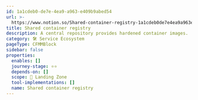 ```yaml
---
id: 1a1cdeb0-de7e-4ea9-a963-e409b9abed54
url: >-
  https://www.notion.so/Shared-container-registry-1a1cdeb0de7e4ea9a963e409b9abed54
title: Shared container registry
description: A central repository provides hardened container images.
category: 🛠 Service Ecosystem
pageType: CFMMBlock
sidebar: false
properties:
  enables: []
  journey-stage: ⭐️⭐️
  depends-on: []
  scope: 🛬 Landing Zone
  tool-implementations: []
  name: Shared container registry
---
```



